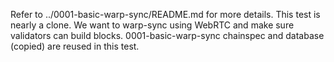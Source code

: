 Refer to ../0001-basic-warp-sync/README.md for more details. This test is nearly
a clone. We want to warp-sync using WebRTC and make sure validators can build blocks.
0001-basic-warp-sync chainspec and database (copied) are reused in this test.